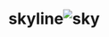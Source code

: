 # skyline![sky](https://user-images.githubusercontent.com/106350290/227864315-8aee7049-3aff-492f-8096-8adaa8cba6cd.jpg)
